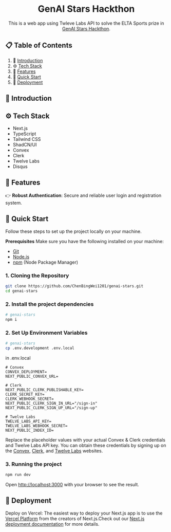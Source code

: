 <h1 align="center">GenAI Stars Hackthon</h1>

<p align="center">
This is a web app using Twleve Labs API to solve the ELTA Sports prize in <a href="https://genaistars.org.tw/" target="_blank">GenAI Stars Hackthon</a>.
</p>

## 📋 <a name="table">Table of Contents</a>

1. 🤖 [Introduction](#introduction)
2. ⚙️ [Tech Stack](#tech-stack)
3. 🔋 [Features](#features)
4. 🤸 [Quick Start](#quick-start)
5. 🚀 [Deployment](#more)

## <a name="introduction">🤖 Introduction</a>

## <a name="tech-stack">⚙️ Tech Stack</a>

- Next.js
- TypeScript
- Tailwind CSS
- ShadCN/UI
- Convex
- Clerk
- Twelve Labs
- Disqus

## <a name="features">🔋 Features</a>

👉 **Robust Authentication**: Secure and reliable user login and registration system.

## <a name="quick-start">🤸 Quick Start</a>

Follow these steps to set up the project locally on your machine.

**Prerequisites**
Make sure you have the following installed on your machine:

- [Git](https://git-scm.com/)
- [Node.js](https://nodejs.org/en)
- [npm](https://www.npmjs.com/) (Node Package Manager)

### 1. Cloning the Repository

```bash
git clone https://github.com/ChenBingWei1201/genai-stars.git
cd genai-stars
```

### 2. Install the project dependencies

```bash
# genai-stars
npm i
```

### 2. Set Up Environment Variables

```bash
# genai-stars
cp .env.development .env.local
```

in .env.local

```env
# Convex
CONVEX_DEPLOYMENT=
NEXT_PUBLIC_CONVEX_URL=

# Clerk
NEXT_PUBLIC_CLERK_PUBLISHABLE_KEY=
CLERK_SECRET_KEY=
CLERK_WEBHOOK_SECRET=
NEXT_PUBLIC_CLERK_SIGN_IN_URL="/sign-in"
NEXT_PUBLIC_CLERK_SIGN_UP_URL="/sign-up"

# Twelve Labs
TWELVE_LABS_API_KEY=
TWELVE_LABS_WEBHOOK_SECRET=
NEXT_PUBLIC_INDEX_ID=
```

Replace the placeholder values with your actual Convex & Clerk credentials and Twelve Labs API key. You can obtain these credentials by signing up on the [Convex](https://www.convex.dev/), [Clerk](https://clerk.com/), and [Twelve Labs](https://www.twelvelabs.io/) websites.

### 3. Running the project

```bash
npm run dev
```

Open [http://localhost:3000](http://localhost:3000) with your browser to see the result.

## <a name="deployment">🚀 Deployment </a>

Deploy on Vercel:
The easiest way to deploy your Next.js app is to use the [Vercel Platform](https://vercel.com/new?utm_medium=default-template&filter=next.js&utm_source=create-next-app&utm_campaign=create-next-app-readme) from the creators of Next.js.Check out our [Next.js deployment documentation](https://nextjs.org/docs/deployment) for more details.
